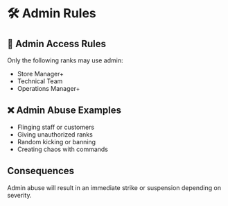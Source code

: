 # 🛠️ Admin Rules

## 🔐 Admin Access Rules
Only the following ranks may use admin:
- Store Manager+
- Technical Team
- Operations Manager+

## ❌ Admin Abuse Examples
- Flinging staff or customers
- Giving unauthorized ranks
- Random kicking or banning
- Creating chaos with commands

## Consequences
Admin abuse will result in an immediate strike or suspension depending on severity.
